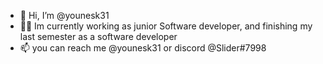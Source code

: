 - 👋 Hi, I’m @younesk31
- 👨‍🎓 Im currently working as junior Software developer, and finishing my last semester as a software developer
- 📫 you can reach me @younesk31 or discord @Slider#7998
